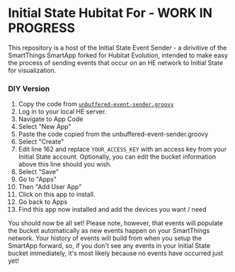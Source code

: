 # Initial State Hubitat For  - WORK IN PROGRESS

This repository is a host of the Initial State Event Sender - a dirivitive of the SmartThings SmartApp forked for Hubitat Evolution, intended to make easy the process of sending events that occur on an HE network to Initial State for visualization.

### DIY Version

1. Copy the code from [`unbuffered-event-sender.groovy`](https://raw.githubusercontent.com/jedbro/initialstate-smartapp/master/unbuffered-event-sender.groovy)
2. Log in to your local HE server.
3. Navigate to App Code
4. Select "New App"
5. Paste the code copied from the unbuffered-event-sender.groovy
7. Select "Create"
8. Edit line 162 and replace `YOUR_ACCESS_KEY` with an access key from your Initial State account. Optionally, you can edit the bucket information above this line should you wish.
9. Select "Save"
10. Go to "Apps"
11. Then "Add User App"
12. Click on this app to install.
13. Go back to Apps
14. Find this app now installed and add the devices you want / need


You should now be all set! Please note, however, that events will populate the bucket automatically as new events happen on your SmartThings network. Your history of events will build from when you setup the SmartApp forward, so, if you don't see any events in your Initial State bucket immediately, it's most likely because no events have occurred just yet!
